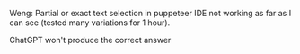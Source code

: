 
Weng: Partial or exact text selection in puppeteer IDE not working as far as I can see (tested many variations for 1 hour).

ChatGPT won't produce the correct answer